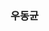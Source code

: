 ### 우동균

<!--
**thisis-joe/thisis-joe** is a ✨ _special_ ✨ repository because its `README.md` (this file) appears on your GitHub profile.

Here are some ideas to get you started:

🔭 I’m currently working on Programmers DevCourse Backend_5
🌱 I’m currently learning SpringBoot & Java 
- 👯 I’m looking to collaborate on ...
- 🤔 I’m looking for the job in Finance/Stocks backend engineer
- 💬 Ask me about ...
📫 How to reach me: email me anytime.
- 😄 Pronouns: ...
- ⚡ Fun fact: ...
-->
